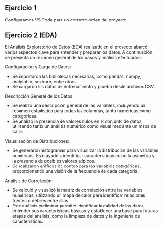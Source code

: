 
## Ejercicio 1

Configuramos VS Code para un correcto orden del proyecto


## Ejercicio 2 (EDA)

El Análisis Exploratorio de Datos (EDA) realizado en el proyecto abarcó varios aspectos clave para entender y preparar los datos. A continuación, se presenta un resumen general de los pasos y análisis efectuados:

Configuración y Carga de Datos:
- Se importaron las bibliotecas necesarias, como pandas, numpy, matplotlib, seaborn, entre otras.
- Se cargaron los datos de entrenamiento y prueba desde archivos CSV.

Descripción General de los Datos:
- Se realizó una descripción general de las variables, incluyendo un resumen estadístico para todas las columnas, tanto numéricas como categóricas.
- Se analizó la presencia de valores nulos en el conjunto de datos, utilizando tanto un análisis numérico como visual mediante un mapa de calor.

Visualización de Distribuciones:
- Se generaron histogramas para visualizar la distribución de las variables numéricas. Esto ayudó a identificar características como la asimetría y la presencia de posibles valores atípicos.
- Se realizaron gráficos de conteo para las variables categóricas, proporcionando una visión de la frecuencia de cada categoría.

Análisis de Correlación:
- Se calculó y visualizó la matriz de correlación entre las variables numéricas, utilizando un mapa de calor para identificar relaciones fuertes o débiles entre ellas.
- Este análisis preliminar permitió identificar la calidad de los datos, entender sus características básicas y establecer una base para futuras etapas del análisis, como la limpieza de datos y la ingeniería de características.